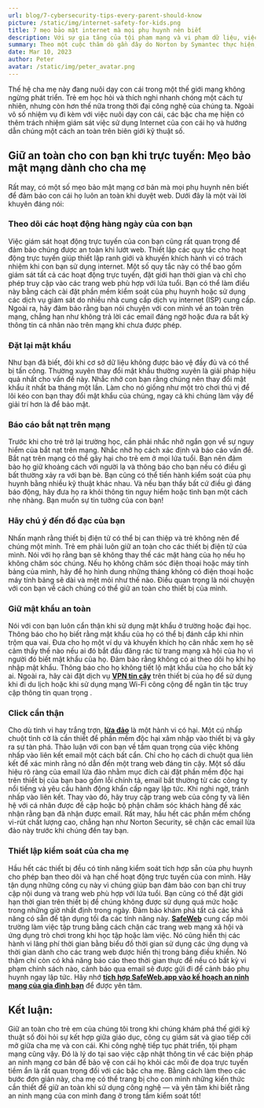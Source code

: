 ```yaml
---
url: blog/7-cybersecurity-tips-every-parent-should-know
picture: /static/img/internet-safety-for-kids.png
title: 7 mẹo bảo mật internet mà mọi phụ huynh nên biết
description: Với sự gia tăng của tội phạm mạng và vi phạm dữ liệu, việc giữ an toàn cho con bạn khỏi các mối đe dọa trên internet ngày càng trở nên khó khăn.
summary: Theo một cuộc thăm dò gần đây do Norton by Symantec thực hiện, 60% phụ huynh trên toàn thế giới cho con cái họ truy cập Internet trước 11 tuổi. Ngay cả khi 78% phụ huynh cảm thấy rằng trẻ em hiện phải đối mặt với các mối đe dọa trực tuyến lớn hơn so với 5 năm trước, chỉ 50% kiểm tra lịch sử trình duyệt của con họ và 46% hạn chế quyền truy cập vào một số trang web và ứng dụng nhất định.
date: Mar 10, 2023
author: Peter
avatar: /static/img/peter_avatar.png
---
```

Thế hệ cha mẹ này đang nuôi dạy con cái trong một thế giới mạng không ngừng phát triển. Trẻ em học hỏi và thích nghi nhanh chóng một cách tự nhiên, nhưng còn hơn thế nữa trong thời đại công nghệ của chúng ta. Ngoài vô số nhiệm vụ đi kèm với việc nuôi dạy con cái, các bậc cha mẹ hiện có thêm trách nhiệm giám sát việc sử dụng Internet của con cái họ và hướng dẫn chúng một cách an toàn trên biên giới kỹ thuật số.

## Giữ an toàn cho con bạn khi trực tuyến: Mẹo bảo mật mạng dành cho cha mẹ

Rất may, có một số mẹo bảo mật mạng cơ bản mà mọi phụ huynh nên biết để đảm bảo con cái họ luôn an toàn khi duyệt web.
Dưới đây là một vài lời khuyên đáng nói:

### Theo dõi các hoạt động hàng ngày của con bạn
Việc giám sát hoạt động trực tuyến của con bạn cũng rất quan trọng để đảm bảo chúng được an toàn khi lướt web. Thiết lập các quy tắc cho hoạt động trực tuyến giúp thiết lập ranh giới và khuyến khích hành vi có trách nhiệm khi con bạn sử dụng internet. Một số quy tắc này có thể bao gồm giám sát tất cả các hoạt động trực tuyến, đặt giới hạn thời gian và chỉ cho phép truy cập vào các trang web phù hợp với lứa tuổi.
Bạn có thể làm điều này bằng cách cài đặt phần mềm kiểm soát của phụ huynh hoặc sử dụng các dịch vụ giám sát do nhiều nhà cung cấp dịch vụ internet (ISP) cung cấp. Ngoài ra, hãy đảm bảo rằng bạn nói chuyện với con mình về an toàn trên mạng, chẳng hạn như không trả lời các email đáng ngờ hoặc đưa ra bất kỳ thông tin cá nhân nào trên mạng khi chưa được phép.

### Đặt lại mật khẩu
Như bạn đã biết, đôi khi cơ sở dữ liệu không được bảo vệ đầy đủ và có thể bị tấn công. Thường xuyên thay đổi mật khẩu thường xuyên là giải pháp hiệu quả nhất cho vấn đề này. Nhắc nhở con bạn rằng chúng nên thay đổi mật khẩu ít nhất ba tháng một lần. Làm cho nó giống như một trò chơi thú vị để lôi kéo con bạn thay đổi mật khẩu của chúng, ngay cả khi chúng làm vậy để giải trí hơn là để bảo mật.

### Báo cáo bắt nạt trên mạng
Trước khi cho trẻ trở lại trường học, cần phải nhắc nhở ngắn gọn về sự nguy hiểm của bắt nạt trên mạng. Nhắc nhở họ cách xác định và báo cáo vấn đề. Bắt nạt trên mạng có thể gây hại cho trẻ em ở mọi lứa tuổi. Bạn nên đảm bảo họ giữ khoảng cách với người lạ và thông báo cho bạn nếu có điều gì bất thường xảy ra với bạn bè. Bạn cũng có thể tiến hành kiểm soát của phụ huynh bằng nhiều kỹ thuật khác nhau. Và nếu bạn thấy bất cứ điều gì đáng báo động, hãy đưa họ ra khỏi thông tin nguy hiểm hoặc tình bạn một cách nhẹ nhàng. Bạn muốn sự tin tưởng của con bạn!

### Hãy chú ý đến đồ đạc của bạn
Nhấn mạnh rằng thiết bị điện tử có thể bị can thiệp và trẻ không nên để chúng một mình. Trẻ em phải luôn giữ an toàn cho các thiết bị điện tử của mình. Nói với họ rằng bạn sẽ không thay thế các mặt hàng của họ nếu họ không chăm sóc chúng. Nếu họ không chăm sóc điện thoại hoặc máy tính bảng của mình, hãy để họ hình dung những tháng không có điện thoại hoặc máy tính bảng sẽ dài và mệt mỏi như thế nào. Điều quan trọng là nói chuyện với con bạn về cách chúng có thể giữ an toàn cho thiết bị của mình.

### Giữ mật khẩu an toàn
Nói với con bạn luôn cẩn thận khi sử dụng mật khẩu ở trường hoặc đại học. Thông báo cho họ biết rằng mật khẩu của họ có thể bị đánh cắp khi nhìn trộm qua vai. Đưa cho họ một ví dụ và khuyến khích họ cân nhắc xem họ sẽ cảm thấy thế nào nếu ai đó bắt đầu đăng rác từ trang mạng xã hội của họ vì người đó biết mật khẩu của họ. Đảm bảo rằng không có ai theo dõi họ khi họ nhập mật khẩu. Thông báo cho họ không tiết lộ mật khẩu của họ cho bất kỳ ai. Ngoài ra, hãy cài đặt dịch vụ **[VPN tin cậy](https://cybernews.com/best-vpn/)** trên thiết bị của họ để sử dụng khi đi du lịch hoặc khi sử dụng mạng Wi-Fi công cộng để ngăn tin tặc truy cập thông tin quan trọng .

### Click cẩn thận
Cho dù tinh vi hay trắng trợn, **[lừa đảo](https://www.orienteed.com/en/phishing-identify-protect-yourself)** là một hành vi có hại. Một cú nhấp chuột tình cờ là cần thiết để phần mềm độc hại xâm nhập vào thiết bị và gây ra sự tàn phá. Thảo luận với con bạn về tầm quan trọng của việc không nhấp vào liên kết email một cách bất cẩn. Chỉ cho họ cách di chuột qua liên kết để xác minh rằng nó dẫn đến một trang web đáng tin cậy. Một số dấu hiệu rõ ràng của email lừa đảo nhằm mục đích cài đặt phần mềm độc hại trên thiết bị của bạn bao gồm lỗi chính tả, email bất thường từ các công ty nổi tiếng và yêu cầu hành động khẩn cấp ngay lập tức. Khi nghi ngờ, tránh nhấp vào liên kết. Thay vào đó, hãy truy cập trang web của công ty và liên hệ với cá nhân được đề cập hoặc bộ phận chăm sóc khách hàng để xác nhận rằng bạn đã nhận được email. Rất may, hầu hết các phần mềm chống vi-rút chất lượng cao, chẳng hạn như Norton Security, sẽ chặn các email lừa đảo này trước khi chúng đến tay bạn.

### Thiết lập kiểm soát của cha mẹ
Hầu hết các thiết bị đều có tính năng kiểm soát tích hợp sẵn của phụ huynh cho phép bạn theo dõi và hạn chế hoạt động trực tuyến của con mình. Hãy tận dụng những công cụ này vì chúng giúp bạn đảm bảo con bạn chỉ truy cập nội dung và trang web phù hợp với lứa tuổi. Bạn cũng có thể đặt giới hạn thời gian trên thiết bị để chúng không được sử dụng quá mức hoặc trong những giờ nhất định trong ngày. Đảm bảo khám phá tất cả các khả năng có sẵn để tận dụng tối đa các tính năng này. **[SafeWeb](https://safeweb.app/vi/)** cung cấp môi trường làm việc tập trung bằng cách chặn các trang web mạng xã hội và ứng dụng trò chơi trong khi học tập hoặc làm việc. Nó cũng hiển thị các hành vi lãng phí thời gian bằng biểu đồ thời gian sử dụng các ứng dụng và thời gian dành cho các trang web được hiển thị trong bảng điều khiển. Nó thậm chí còn có khả năng báo cáo theo thời gian thực để nếu có bất kỳ vi phạm chính sách nào, cảnh báo qua email sẽ được gửi đi để cảnh báo phụ huynh ngay lập tức. Hãy nhớ **[tích hợp SafeWeb.app vào kế hoạch an ninh mạng của gia đình bạn](https://safeweb.app/vi/download/)** để được yên tâm.

## Kết luận:  
Giữ an toàn cho trẻ em của chúng tôi trong khi chúng khám phá thế giới kỹ thuật số đòi hỏi sự kết hợp giữa giáo dục, công cụ giám sát và giao tiếp cởi mở giữa cha mẹ và con cái. Khi công nghệ tiếp tục phát triển, tội phạm mạng cũng vậy. Đó là lý do tại sao việc cập nhật thông tin về các biện pháp an ninh mạng cơ bản để bảo vệ con cái họ khỏi các mối đe dọa trực tuyến tiềm ẩn là rất quan trọng đối với các bậc cha mẹ.
Bằng cách làm theo các bước đơn giản này, cha mẹ có thể trang bị cho con mình những kiến thức cần thiết để giữ an toàn khi sử dụng công nghệ — và yên tâm khi biết rằng an ninh mạng của con mình đang ở trong tầm kiểm soát tốt!
